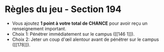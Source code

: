 # Règles du jeu - Section 194

- Vous ajoutez **1 point à votre total de CHANCE** pour avoir reçu un renseignement important.
- Choix 1: Pénétrer immédiatement sur le campus ([[146 1]]).
- Choix 2: Jeter un coup d'œil alentour avant de pénétrer sur le campus ([[178]]).